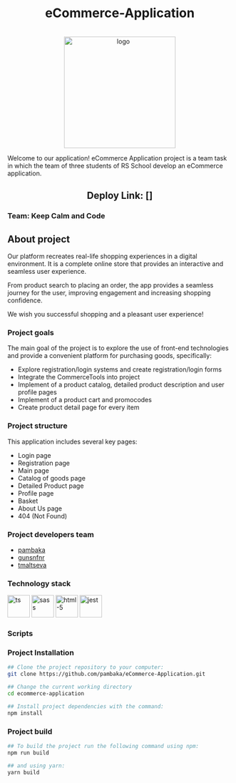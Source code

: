 <h1 align="center">
    eCommerce-Application
</h1>
<br>
    <div align="center">
         <img src="https://freeillustrations.xyz/wp-content/uploads/2021/03/Blues-Dual-tone-shopping-illustration_lg.png" alt="logo" width="250">
    </div>

Welcome to our application! eCommerce Application project is a team task in which the team of three students of RS School develop an eCommerce application.

<h2 align="center">
    Deploy Link: []
</h2>

<h3 align="left">
    Team: Keep Calm and Code
</h3>

## About project
Our platform recreates real-life shopping experiences in a digital environment. It is a complete online store that provides an interactive and seamless user experience. 

From product search to placing an order, the app provides a seamless journey for the user, improving engagement and increasing shopping confidence.

We wish you successful shopping and a pleasant user experience!

### Project goals
The main goal of the project is to explore the use of front-end technologies and provide a convenient platform for purchasing goods, specifically:

- Explore registration/login systems and create registration/login forms
- Integrate the CommerceTools into project
- Implement of a product catalog, detailed product description and user profile pages
- Implement of a product cart and promocodes
- Create product detail page for every item


### Project structure
This application includes several key pages:
- Login page
- Registration page
- Main page
- Catalog of goods page
- Detailed Product page
- Profile page
- Basket
- About Us page
- 404 (Not Found)

### Project developers team
- [pambaka](https://github.com/pambaka)
- [gunsnfnr](https://github.com/gunsnfnr)
- [tmaltseva](https://github.com/tmaltseva)

### Technology stack

<img src="https://www.svgrepo.com/show/374144/typescript.svg" alt="ts" width="50">

<img src="https://www.svgrepo.com/show/374061/sass.svg" alt="sass" width="50">

<img src="https://www.svgrepo.com/show/353884/html-5.svg" alt="html-5" width="50">

<img src="https://www.svgrepo.com/show/373700/jest.svg" alt="jest" width="50">

### Scripts

### Project Installation
```sh
## Clone the project repository to your computer:
git clone https://github.com/pambaka/eCommerce-Application.git

## Change the current working directory
cd ecommerce-application

## Install project dependencies with the command: 
npm install
```

### Project build
```sh
## To build the project run the following command using npm:
npm run build

## and using yarn:
yarn build
```
